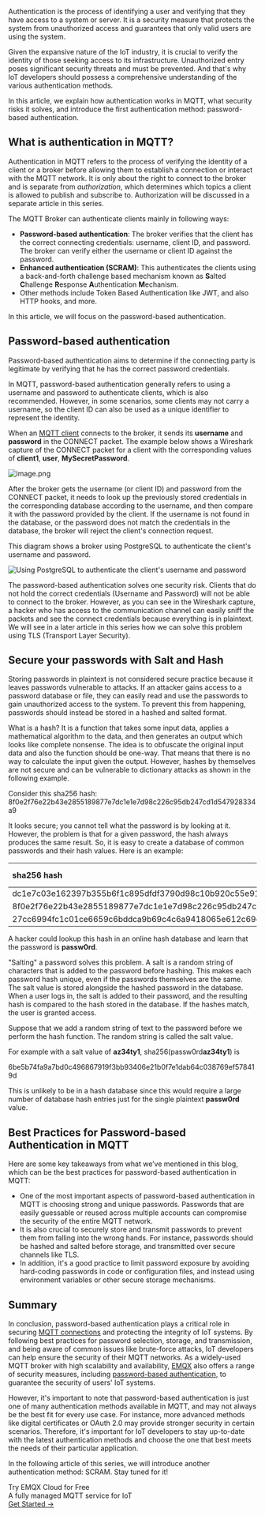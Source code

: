 Authentication is the process of identifying a user and verifying that they have access to a system or server. It is a security measure that protects the system from unauthorized access and guarantees that only valid users are using the system.

Given the expansive nature of the IoT industry, it is crucial to verify the identity of those seeking access to its infrastructure. Unauthorized entry poses significant security threats and must be prevented. And that's why IoT developers should possess a comprehensive understanding of the various authentication methods.

In this article, we explain how authentication works in MQTT, what security risks it solves, and introduce the first authentication method: password-based authentication.

## What is authentication in MQTT?

Authentication in MQTT refers to the process of verifying the identity of a client or a broker before allowing them to establish a connection or interact with the MQTT network. It is only about the right to connect to the broker and is separate from *authorization*, which determines which topics a client is allowed to publish and subscribe to. Authorization will be discussed in a separate article in this series.  

The MQTT Broker can authenticate clients mainly in following ways:

- **Password-based authentication**: The broker verifies that the client has the correct connecting credentials: username, client ID, and password. The broker can verify either the username or client ID against the password. 
- **Enhanced authentication (SCRAM)**: This authenticates the clients using a back-and-forth challenge based mechanism known as **S**alted **C**hallenge **R**esponse **A**uthentication **M**echanism.
- Other methods include Token Based Authentication like JWT, and also HTTP hooks, and more.

In this article, we will focus on the password-based authentication. 

## Password-based authentication

Password-based authentication aims to determine if the connecting party is legitimate by verifying that he has the correct password credentials.

In MQTT, password-based authentication generally refers to using a username and password to authenticate clients, which is also recommended. However, in some scenarios, some clients may not carry a username, so the client ID can also be used as a unique identifier to represent the identity.

When an [MQTT client](https://www.emqx.com/en/blog/mqtt-client-tools) connects to the broker, it sends its **username** and **password** in the  CONNECT packet. The example below shows a Wireshark capture of the CONNECT packet for a client with the corresponding values of **client1**, **user**, **MySecretPassword**.  

![image.png](https://assets.emqx.com/images/001d8254b188ba71a364a3d1ac3fbb3f.png)

After the broker gets the username (or client ID) and password from the CONNECT packet, it needs to look up the previously stored credentials in the corresponding database according to the username, and then compare it with the password provided by the client. If the username is not found in the database, or the password does not match the credentials in the database, the broker will reject the client's connection request.

This diagram shows a broker using PostgreSQL to authenticate the client's username and password.

![Using PostgreSQL to authenticate the client's username and password](https://assets.emqx.com/images/22c364a6a7da02f0ea00a065941200e5.png)

The password-based authentication solves one security risk. Clients that do not hold the correct credentials (Username and Password) will not be able to connect to the broker. However, as you can see in the Wireshark capture, a hacker who has access to the communication channel can easily sniff the packets and see the connect credentials because everything is in plaintext. We will see in a later article in this series how we can solve this problem using TLS (Transport Layer Security).

## Secure your passwords with Salt and Hash

Storing passwords in plaintext is not considered secure practice because it leaves passwords vulnerable to attacks. If an attacker gains access to a password database or file, they can easily read and use the passwords to gain unauthorized access to the system. To prevent this from happening, passwords should instead be stored in a hashed and salted format.

What is a hash? It is a function that takes some input data, applies a mathematical algorithm to the data, and then generates an output which looks like complete nonsense. The idea is to obfuscate the original input data and also the function should be one-way. That means that there is no way to calculate the input given the output. However, hashes by themselves are not secure and can be vulnerable to dictionary attacks as shown in the following example.

Consider this sha256 hash:  8f0e2f76e22b43e2855189877e7dc1e1e7d98c226c95db247cd1d547928334a9

It looks secure; you cannot tell what the password is by looking at it. However, the problem is that for a given password, the hash always produces the same result. So, it is easy to create a database of common passwords and their hash values. Here is an example:

| **sha256 hash**                                              | **plaintext password** |
| :----------------------------------------------------------- | :--------------------- |
| dc1e7c03e162397b355b6f1c895dfdf3790d98c10b920c55e91272b8eecada2a | MyPassword             |
| 8f0e2f76e22b43e2855189877e7dc1e1e7d98c226c95db247cd1d547928334a9 | passw0rd               |
| 27cc6994fc1c01ce6659c6bddca9b69c4c6a9418065e612c69d110b3f7b11f8a | hello123               |

A hacker could lookup this hash in an online hash database and learn that the password is **passw0rd**.

"Salting" a password solves this problem. A salt is a random string of characters that is added to the password before hashing. This makes each password hash unique, even if the passwords themselves are the same. The salt value is stored alongside the hashed password in the database. When a user logs in, the salt is added to their password, and the resulting hash is compared to the hash stored in the database. If the hashes match, the user is granted access.

Suppose that we add a random string of text to the password before we perform the hash function. The random string is called the salt value.

For example with a salt value of **az34ty1**, sha256(passw0rd**az34ty1**) is

6be5b74fa9a7bd0c496867919f3bb93406e21b0f7e1dab64c038769ef578419d

This is unlikely to be in a hash database since this would require a large number of database hash entries just for the single plaintext **passw0rd** value. 

## Best Practices for Password-based Authentication in MQTT

Here are some key takeaways from what we’ve mentioned in this blog, which can be the best practices for password-based authentication in MQTT:

- One of the most important aspects of password-based authentication in MQTT is choosing strong and unique passwords. Passwords that are easily guessable or reused across multiple accounts can compromise the security of the entire MQTT network. 
- It is also crucial to securely store and transmit passwords to prevent them from falling into the wrong hands. For instance, passwords should be hashed and salted before storage, and transmitted over secure channels like TLS. 
- In addition, it's a good practice to limit password exposure by avoiding hard-coding passwords in code or configuration files, and instead using environment variables or other secure storage mechanisms. 

## Summary

In conclusion, password-based authentication plays a critical role in securing [MQTT connections](https://www.emqx.com/en/blog/how-to-set-parameters-when-establishing-an-mqtt-connection) and protecting the integrity of IoT systems. By following best practices for password selection, storage, and transmission, and being aware of common issues like brute-force attacks, IoT developers can help ensure the security of their MQTT networks. As a widely-used MQTT broker with high scalability and availability, [EMQX](https://www.emqx.io/) also offers a range of security measures, including [password-based authentication](https://docs.emqx.com/en/emqx/v5.0/access-control/authn/authn.html), to guarantee the security of users' IoT systems.

However, it's important to note that password-based authentication is just one of many authentication methods available in MQTT, and may not always be the best fit for every use case. For instance, more advanced methods like digital certificates or OAuth 2.0 may provide stronger security in certain scenarios. Therefore, it's important for IoT developers to stay up-to-date with the latest authentication methods and choose the one that best meets the needs of their particular application.

In the following article of this series, we will introduce another authentication method: SCRAM. Stay tuned for it!


<section class="promotion">
    <div>
        Try EMQX Cloud for Free
        <div class="is-size-14 is-text-normal has-text-weight-normal">A fully managed MQTT service for IoT</div>
    </div>
    <a href="https://accounts.emqx.com/signup?continue=https://cloud-intl.emqx.com/console/deployments/0?oper=new" class="button is-gradient px-5">Get Started →</a>
</section>
